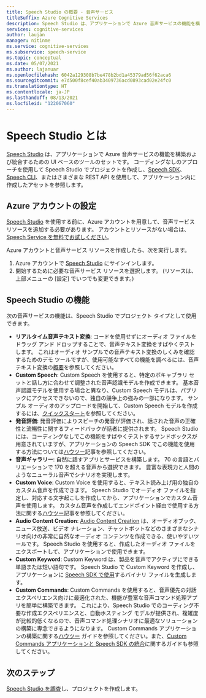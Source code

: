 ```yaml
---
title: Speech Studio の概要 - 音声サービス
titleSuffix: Azure Cognitive Services
description: Speech Studio は、アプリケーションで Azure 音声サービスの機能を構築および統合するための UI ベースのツールのセットです。
services: cognitive-services
author: laujan
manager: nitinme
ms.service: cognitive-services
ms.subservice: speech-service
ms.topic: conceptual
ms.date: 05/07/2021
ms.author: lajanuar
ms.openlocfilehash: 6042a129308b7be478b2bd1a45379ad56f62aca6
ms.sourcegitcommit: e7d500f8cef40ab3409736acd0893cad02e24fc0
ms.translationtype: HT
ms.contentlocale: ja-JP
ms.lasthandoff: 08/13/2021
ms.locfileid: "122067060"
---
```

# <a name="what-is-speech-studio"></a>Speech Studio とは

[Speech Studio](https://speech.microsoft.com) は、アプリケーションで Azure 音声サービスの機能を構築および統合するための UI ベースのツールのセットです。 コーディングなしのアプローチを使用して Speech Studio でプロジェクトを作成し、[Speech SDK](speech-sdk.md)、[Speech CLI](spx-overview.md)、またはさまざまな REST API を使用して、アプリケーション内に作成したアセットを参照します。

## <a name="set-up-your-azure-account"></a>Azure アカウントの設定

[Speech Studio](https://speech.microsoft.com) を使用する前に、Azure アカウントを用意して、音声サービス リソースを追加する必要があります。 アカウントとリソースがない場合は、[Speech Service を無料でお試しください](overview.md#try-the-speech-service-for-free)。

Azure アカウントと音声サービス リソースを作成したら、次を実行します。

1. Azure アカウントで [Speech Studio](https://speech.microsoft.com) にサインインします。
1. 開始するために必要な音声サービス リソースを選択します。 (リソースは、上部メニューの [設定] でいつでも変更できます。)

## <a name="speech-studio-features"></a>Speech Studio の機能

次の音声サービスの機能は、Speech Studio でプロジェクト タイプとして使用できます。

* **リアルタイム音声テキスト変換**: コードを使用せずにオーディオ ファイルをドラッグ アンド ドロップすることで、音声テキスト変換をすばやくテストします。 これはオーディオ サンプルでの音声テキスト変換のしくみを確認するためのデモ ツールですが、使用可能なすべての機能を調べるには、音声テキスト変換の[概要](speech-to-text.md)を参照してください。
* **Custom Speech**: Custom Speech を使用すると、特定のボキャブラリ セットと話し方に合わせて調整された音声認識モデルを作成できます。 基本音声認識モデルを使用する場合と異なり、Custom Speech モデルは、パブリックにアクセスできないので、独自の競争上の強みの一部になります。 サンプル オーディオのアップロードを開始して、Custom Speech モデルを作成するには、[クイックスタート](how-to-custom-speech-test-and-train.md)を参照してください。
* **発音評価**: 発音評価によりスピーチの発音が評価され、話された音声の正確性と流暢性に関するフィードバックが話者に提供されます。 Speech Studio には、コーディングなしでこの機能をすばやくテストするサンドボックスが用意されていますが、アプリケーションの Speech SDK でこの機能を使用する方法については[ハウツー](how-to-pronunciation-assessment.md)記事を参照してください。
* **音声ギャラリー**: 自然に話すアプリとサービスを構築します。 70 の言語とバリエーションで 170 を超える音声から選択できます。 豊富な表現力と人間のようなニューラル音声でシナリオを実現します。
* **Custom Voice**: Custom Voice を使用すると、テキスト読み上げ用の独自のカスタム音声を作成できます。 Speech Studio でオーディオ ファイルを指定し、対応する文字起こしを作成してから、アプリケーションでカスタム音声を使用します。 カスタム音声を作成してエンドポイント経由で使用する方法に関する[ハウツー](how-to-custom-voice-create-voice.md)記事を参照してください。 
* **Audio Content Creation**: [Audio Content Creation](how-to-audio-content-creation.md) は、オーディオブック、ニュース放送、ビデオ ナレーション、チャットボットなどのさまざまなシナリオ向けの非常に自然なオーディオ コンテンツを作成できる、使いやすいツールです。 Speech Studio を使用すると、作成したオーディオ ファイルをエクスポートして、アプリケーションで使用できます。
* **Custom Keyword**: Custom Keyword は、製品を音声でアクティブにできる単語または短い語句です。 Speech Studio で Custom Keyword を作成し、アプリケーションに [Speech SDK で使用](custom-keyword-basics.md)するバイナリ ファイルを生成します。
* **Custom Commands**: Custom Commands を使用すると、音声優先の対話エクスペリエンス向けに最適化された、機能が豊富な音声コマンド処理アプリを簡単に構築できます。 これにより、Speech Studio でのコーディング不要な作成エクスペリエンスと、自動ホスティング モデルが提供され、複雑度が比較的低くなるので、音声コマンド処理シナリオに最適なソリューションの構築に専念できるようになります。 Custom Commands アプリケーションの構築に関する[ハウツー](how-to-develop-custom-commands-application.md) ガイドを参照してください。また、[Custom Commands アプリケーションと Speech SDK の統合](how-to-custom-commands-setup-speech-sdk.md)に関するガイドも参照してください。

## <a name="next-steps"></a>次のステップ

[Speech Studio を調査](https://speech.microsoft.com)し、プロジェクトを作成します。





